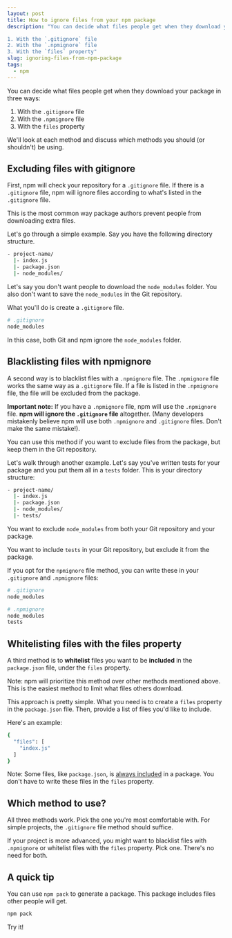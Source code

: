 ```yaml
---
layout: post
title: How to ignore files from your npm package 
description: "You can decide what files people get when they download your package in three ways: 

1. With the `.gitignore` file
2. With the `.npmignore` file 
3. With the `files` property"
slug: ignoring-files-from-npm-package
tags:
  - npm
---
```


You can decide what files people get when they download your package in three ways: 

1. With the `.gitignore` file
2. With the `.npmignore` file 
3. With the `files` property

We'll look at each method and discuss which methods you should (or shouldn't) be using. 

<!-- more -->

## Excluding files with gitignore

First, npm will check your repository for a `.gitignore` file. If there is a `.gitignore` file, npm will ignore files according to what's listed in the `.gitignore` file. 

This is the most common way package authors prevent people from downloading extra files. 

Let's go through a simple example. Say you have the following directory structure. 

```bash
- project-name/
  |- index.js 
  |- package.json
  |- node_modules/
```

Let's say you don't want people to download the `node_modules` folder. You also don't want to save the `node_modules` in the Git repository. 

What you'll do is create a `.gitignore` file. 

```bash
# .gitignore 
node_modules 
```

In this case, both Git and npm ignore the `node_modules` folder. 

## Blacklisting files with npmignore

A second way is to blacklist files with a `.npmignore` file. The `.npmignore` file works the same way as a `.gitignore` file. If a file is listed in the `.npmignore` file, the file will be excluded from the package. 

**Important note:** If you have a `.npmignore` file, npm will use the `.npmignore` file. **npm will ignore the `.gitignore` file** altogether. (Many developers mistakenly believe npm will use both `.npmignore` and `.gitignore` files. Don't make the same mistake!). 

You can use this method if you want to exclude files from the package, but keep them in the Git repository. 

Let's walk through another example. Let's say you've written tests for your package and you put them all in a `tests` folder.  This is your directory structure: 

```bash
- project-name/
  |- index.js 
  |- package.json
  |- node_modules/
  |- tests/
```

You want to exclude `node_modules` from both your Git repository and your package. 

You want to include `tests` in your Git repository, but exclude it from the package. 

If you opt for the `npmignore` file method, you can write these in your `.gitignore` and `.npmignore` files: 

```bash
# .gitignore 
node_modules
```

```bash
# .npmignore
node_modules
tests
```

## Whitelisting files with the files property

A third method is to **whitelist** files you want to be **included** in the `package.json` file, under the `files` property. 

Note: npm will prioritize this method over other methods mentioned above. This is the easiest method to limit what files others download. 

This approach is pretty simple. What you need is to create a `files` property in the `package.json` file. Then, provide a list of files you'd like to include. 

Here's an example: 

```bash
{
  "files": [
    "index.js"
  ]
}
```

Note: Some files, like `package.json`, is [always included][1] in a package. You don't have to write these files in the `files` property. 

## Which method to use?

All three methods work. Pick the one you're most comfortable with. For simple projects, the `.gitignore` file method should suffice. 

If your project is more advanced, you might want to blacklist files with `.npmignore` or whitelist files with the `files` property. Pick one. There's no need for both. 

## A quick tip

You can use `npm pack` to generate a package. This package includes files other people will get. 

```bash
npm pack
```

Try it!

[1]:	https://docs.npmjs.com/files/package.json